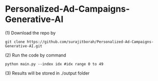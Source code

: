 # Personalized-Ad-Campaigns-Generative-AI

(1) Download the repo by
```
git clone https://github.com/surajitborah/Personalized-Ad-Campaigns-Generative-AI.git
```

(2) Run the code by command
```
python main.py --index idx #idx range 0 to 49
```

(3) Results will be stored in ./output folder

